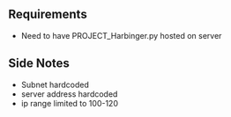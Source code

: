 ## Requirements
  - Need to have PROJECT_Harbinger.py hosted on server
## Side Notes
  - Subnet hardcoded
  - server address hardcoded
  - ip range limited to 100-120
